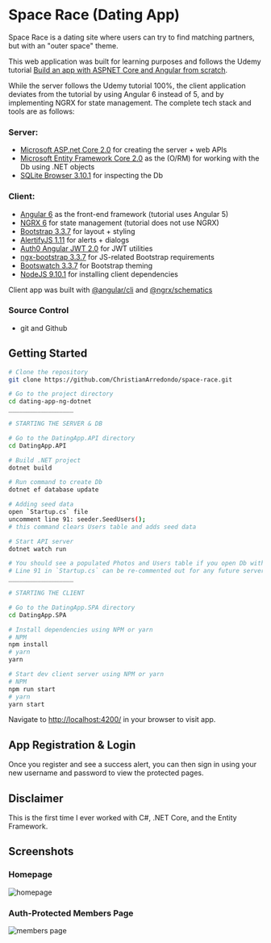 # Space Race (Dating App)

Space Race is a dating site where users can try to find matching partners, but with an "outer space" theme.

This web application was built for learning purposes and follows the Udemy tutorial [Build an app with ASPNET Core and Angular from scratch](https://www.udemy.com/build-an-app-with-aspnet-core-and-angular-from-scratch/learn/v4/). 

While the server follows the Udemy tutorial 100%, the client application deviates from the tutorial by using Angular 6 instead of 5, and by implementing NGRX for state management. The complete tech stack and tools are as follows:

### Server:

* [Microsoft ASP.net Core 2.0](https://www.microsoft.com/net/download/dotnet-core/sdk-2.1.201) for creating the server + web APIs
* [Microsoft Entity Framework Core 2.0](https://docs.microsoft.com/en-us/ef/core/get-started/install/) as the (O/RM) for working with the Db using .NET objects
* [SQLite Browser 3.10.1](https://sqlitebrowser.org/) for inspecting the Db

### Client:

* [Angular 6](https://angular.io/) as the front-end framework (tutorial uses Angular 5)
* [NGRX 6](https://github.com/ngrx/platform) for state management (tutorial does not use NGRX)
* [Bootstrap 3.3.7](https://getbootstrap.com/docs/3.3/getting-started/) for layout + styling
* [AlertifyJS 1.11](https://github.com/MohammadYounes/AlertifyJS) for alerts + dialogs
* [Auth0 Angular JWT 2.0](https://github.com/auth0/angular2-jwt) for JWT utilities
* [ngx-bootstrap 3.3.7](https://valor-software.com/ngx-bootstrap/#/getting-started) for JS-related Bootstrap requirements
* [Bootswatch 3.3.7](https://bootswatch.com/) for Bootstrap theming
* [NodeJS 9.10.1](https://nodejs.org/en/) for installing client dependencies

Client app was built with [@angular/cli](https://github.com/angular/angular-cli) and [@ngrx/schematics](https://github.com/ngrx/platform/blob/master/docs/schematics/README.md)

### Source Control
* git and Github

## Getting Started
```bash
# Clone the repository
git clone https://github.com/ChristianArredondo/space-race.git

# Go to the project directory
cd dating-app-ng-dotnet
__________________

# STARTING THE SERVER & DB

# Go to the DatingApp.API directory
cd DatingApp.API

# Build .NET project
dotnet build

# Run command to create Db
dotnet ef database update

# Adding seed data
open `Startup.cs` file
uncomment line 91: seeder.SeedUsers();
# this command clears Users table and adds seed data

# Start API server
dotnet watch run

# You should see a populated Photos and Users table if you open Db with SQLite
# Line 91 in `Startup.cs` can be re-commented out for any future server starts
__________________

# STARTING THE CLIENT

# Go to the DatingApp.SPA directory
cd DatingApp.SPA

# Install dependencies using NPM or yarn
# NPM
npm install
# yarn
yarn

# Start dev client server using NPM or yarn
# NPM
npm run start
# yarn
yarn start

```

Navigate to [http://localhost:4200/](http://localhost:4200/) in your browser to visit app.

## App Registration & Login

Once you register and see a success alert, you can then sign in using your new username and password to view the protected pages.

## Disclaimer
This is the first time I ever worked with C#, .NET Core, and the Entity Framework.

## Screenshots

### Homepage
![homepage](https://i.imgur.com/SxCBEK8.png)

### Auth-Protected Members Page
![members page](https://i.imgur.com/AQDr2s8.png)